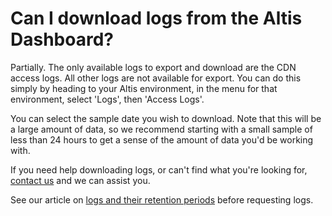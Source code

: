 # Can I download logs from the Altis Dashboard?

Partially. The only available logs to export and download are the CDN access logs. All other logs are not available for export. You can do this simply by heading to your Altis environment, in the menu for that environment, select 'Logs', then 'Access Logs'.

You can select the sample date you wish to download. Note that this will be a large amount of data, so we recommend starting with a small sample of less than 24 hours to get a sense of the amount of data you'd be working with.

If you need help downloading logs, or can't find what you're looking
for, [contact us](https://docs.altis-dxp.com/guides/getting-help-with-altis/) and we can assist you.

See our article on [logs and their retention periods](docs://cloud/dashboard/logs/) before requesting logs.

